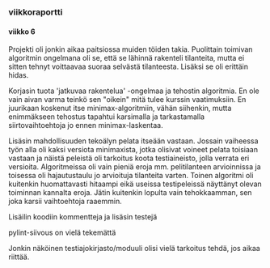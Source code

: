 ### viikkoraportti
#### viikko 6

Projekti oli jonkin aikaa paitsiossa muiden töiden takia. Puolittain toimivan algoritmin ongelmana oli se, että se
lähinnä rakenteli tilanteita, mutta ei sitten tehnyt voittaavaa suoraa selvästä tilanteesta. Lisäksi se oli erittäin hidas.

Korjasin tuota 'jatkuvaa rakentelua' -ongelmaa ja tehostin algoritmia. En ole vain aivan varma teinkö sen "oikein" mitä tulee kurssin vaatimuksiin.
En juurikaan koskenut itse minimax-algoritmiin, vähän siihenkin, mutta enimmäkseen tehostus tapahtui karsimalla ja tarkastamalla siirtovaihtoehtoja
jo ennen minimax-laskentaa.

Lisäsin mahdollisuuden tekoälyn pelata itseään vastaan. Jossain vaiheessa työn alla oli kaksi versiota minimaxista, jotka olisivat voineet pelata
toisiaan vastaan ja näistä peleistä oli tarkoitus koota testiaineisto, jolla verrata eri versioita. Algoritmeissa oli vain pieniä eroja mm. pelitilanteen
arvioinnissa ja toisessa oli hajautustaulu jo arvioituja tilanteita varten. Toinen algoritmi oli kuitenkin huomattavasti hitaampi eikä useissa testipeleissä
näyttänyt olevan toiminnan kannalta eroja. Jätin kuitenkin lopulta vain tehokkaamman, sen joka karsii vaihtoehtoja raaemmin.

Lisäilin koodiin kommentteja ja lisäsin testejä

pylint-siivous on vielä tekemättä

Jonkin näköinen testiajokirjasto/moduuli olisi vielä tarkoitus tehdä, jos aikaa riittää.

